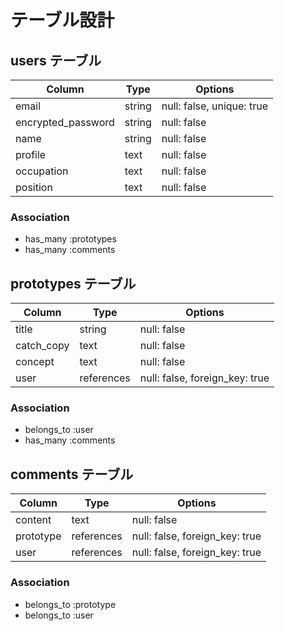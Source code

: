 # テーブル設計

## users テーブル

| Column             | Type         | Options                        |
| ------------------ | ------------ | ------------------------------ |
| email              | string       | null: false, unique: true      |
| encrypted_password | string       | null: false                    |
| name               | string       | null: false                    |
| profile            | text         | null: false                    |
| occupation         | text         | null: false                    |
| position           | text         | null: false                    |

### Association

- has_many :prototypes
- has_many :comments

## prototypes テーブル

| Column             | Type         | Options                        |
| ------------------ | ------------ | ------------------------------ |
| title              | string       | null: false                    |
| catch_copy         | text         | null: false                    |
| concept            | text         | null: false                    |
| user               | references   | null: false, foreign_key: true |

### Association

- belongs_to :user
- has_many :comments

## comments テーブル

| Column             | Type         | Options                        |
| ------------------ | ------------ | ------------------------------ |
| content           | text         | null: false                    |
| prototype          | references   | null: false, foreign_key: true |
| user               | references   | null: false, foreign_key: true |

### Association

- belongs_to :prototype
- belongs_to :user
